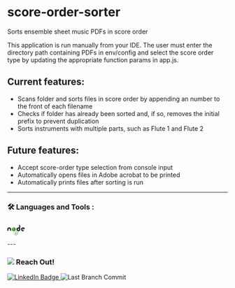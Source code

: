 # score-order-sorter
Sorts ensemble sheet music PDFs in score order

This application is run manually from your IDE. The user must enter the directory path containing PDFs in env/config and select the score order type by updating the appropriate function params in app.js.

## Current features:
- Scans folder and sorts files in score order by appending an number to the front of each filename
- Checks if folder has already been sorted and, if so, removes the initial prefix to prevent duplication
- Sorts instruments with multiple parts, such as Flute 1 and Flute 2

## Future features:
 - Accept score-order type selection from console input
 - Automatically opens files in Adobe acrobat to be printed
 - Automatically prints files after sorting is run

---

### :hammer_and_wrench: Languages and Tools :

<div>
  <img src="https://github.com/devicons/devicon/blob/master/icons/nodejs/nodejs-original-wordmark.svg" title="NodeJS" alt="NodeJS" width="40" height="40"/>&nbsp;
</div>
---

<h3> 
    <img src="https://media.giphy.com/media/hvRJCLFzcasrR4ia7z/giphy.gif" width="30"/>
    Reach Out! 
</h3>

<div id="badges">
  <a href="https://www.linkedin.com/in/zachary-nicely/">
    <img src="https://img.shields.io/badge/LinkedIn-blue?style=for-the-badge&logo=linkedin&logoColor=white" alt="LinkedIn Badge"/>
  </a>
  <img src="https://img.shields.io/github/last-commit/zachnicejob/score-order-sorter?style=for-the-badge" alt="Last Branch Commit"/>
</div>
